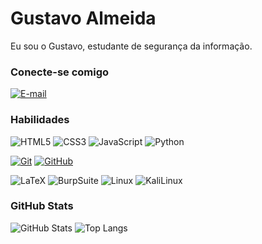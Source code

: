 # Gustavo Almeida

Eu sou o Gustavo, estudante de segurança da informação.

### Conecte-se comigo

[![E-mail](https://img.shields.io/badge/-Email-000?style=for-the-badge&logo=microsoft-outlook&logoColor=E94D5F)](mailto:gustavo.alnicacio09211@gmail.com)

### Habilidades

![HTML5](https://img.shields.io/badge/HTML-000?style=for-the-badge&logo=html5&logoColor=30A3DC)
![CSS3](https://img.shields.io/badge/CSS3-000?style=for-the-badge&logo=css3&logoColor=E94D5F)
![JavaScript](https://img.shields.io/badge/JavaScript-000?style=for-the-badge&logo=javascript&logoColor=30A3DC)
![Python](https://img.shields.io/badge/Python-000?style=for-the-badge&logo=python&logoColor=30A3DC)

[![Git](https://img.shields.io/badge/Git-000?style=for-the-badge&logo=git&logoColor=E94D5F)](https://git-scm.com/doc)
[![GitHub](https://img.shields.io/badge/GitHub-000?style=for-the-badge&logo=github&logoColor=30A3DC)](https://docs.github.com/)

![LaTeX](https://img.shields.io/badge/Latex-000?style=for-the-badge&logo=latex&logoColor=30A3DC)
![BurpSuite](https://img.shields.io/badge/BurpSuite-000?style=for-the-badge&logo=burpsuite&logoColor=30A3DC)
![Linux](https://img.shields.io/badge/Linux-000?style=for-the-badge&logo=linux&logoColor=30A3DC)
![KaliLinux](https://img.shields.io/badge/KaliLinux-000?style=for-the-badge&logo=kalilinux&logoColor=30A3DC)

### GitHub Stats

![GitHub Stats](https://github-readme-stats.vercel.app/api?username=Finkeel&theme=transparent&bg_color=000&border_color=30A3DC&show_icons=true&icon_color=30A3DC&title_color=E94D5F&text_color=FFF)
![Top Langs](https://github-readme-stats-git-masterrstaa-rickstaa.vercel.app/api/top-langs/?username=Finkeel&layout=compact&bg_color=000&border_color=30A3DC&title_color=E94D5F&text_color=FFF)
